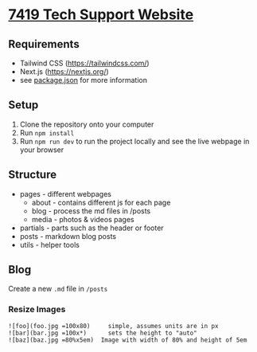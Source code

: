 # [7419 Tech Support Website](https://frc-7419.github.io)

## Requirements
- Tailwind CSS (https://tailwindcss.com/)
- Next.js (https://nextjs.org/)
- see [package.json](https://github.com/frc-7419/frc-7419.github.io/blob/main/package.json) for more information

## Setup
1. Clone the repository onto your computer
2. Run ```npm install```
3. Run ```npm run dev``` to run the project locally and see the live webpage in your browser

## Structure
- pages - different webpages
  -  about - contains different js for each page
  -  blog - process the md files in /posts
  -  media - photos & videos pages
- partials - parts such as the header or footer 
- posts - markdown blog posts
- utils - helper tools
## Blog

Create a new `.md` file in `/posts`

### Resize Images

```
![foo](foo.jpg =100x80)     simple, assumes units are in px
![bar](bar.jpg =100x*)      sets the height to "auto"
![baz](baz.jpg =80%x5em)  Image with width of 80% and height of 5em
```
